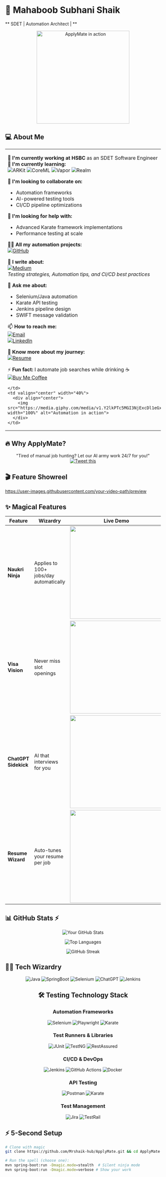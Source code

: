 # 🚀 Mahaboob Subhani Shaik
** SDET | Automation Architect | **

<div align="center">
  <img src="https://media.giphy.com/media/v1.Y2lkPTc5MGI3NjExcDl1eGx4d3V5d2V5Z3RkNmR6YzB0Z2VqY2N6ZzZ1aGZ6eHpxYiZlcD12MV9pbnRlcm5hbF9naWZfYnlfaWQmY3Q9Zw/3o7qE1YN7aCHOFS7Ag/giphy.gif" width="300" alt="ApplyMate in action">
</div>

## 💻 About Me

<table>
  <tr>
    <td valign="top" width="60%">
    
🔭 **I'm currently working at HSBC** as an SDET Software Engineer  
🌱 **I'm currently learning:**  
![ARKit](https://img.shields.io/badge/-ARKit-black?style=flat&logo=apple)
![CoreML](https://img.shields.io/badge/-CoreML-black?style=flat&logo=apple)
![Vapor](https://img.shields.io/badge/-Vapor-0D0D0D?style=flat&logo=vapor)
![Realm](https://img.shields.io/badge/-Realm-39477F?style=flat&logo=realm)

👯 **I'm looking to collaborate on:**  
- Automation frameworks  
- AI-powered testing tools  
- CI/CD pipeline optimizations  

🤝 **I'm looking for help with:**  
- Advanced Karate framework implementations  
- Performance testing at scale  

👨‍💻 **All my automation projects:**  
[![GitHub](https://img.shields.io/badge/-GitHub-181717?style=flat&logo=github)](https://github.com/Mrshaik-hub?tab=repositories)

📝 **I write about:**  
[![Medium](https://img.shields.io/badge/-Medium-000000?style=flat&logo=medium)](your-medium-profile)  
*Testing strategies, Automation tips, and CI/CD best practices*

💬 **Ask me about:**  
- Selenium/Java automation  
- Karate API testing  
- Jenkins pipeline design  
- SWIFT message validation  

📫 **How to reach me:**  
[![Email](https://img.shields.io/badge/-Email-D14836?style=flat&logo=gmail&logoColor=white)](mailto:shaikmahaboobsubhani00@gmail.com)  
[![LinkedIn](https://img.shields.io/badge/-LinkedIn-0077B5?style=flat&logo=linkedin&logoColor=white)](your-linkedin-url)  

📄 **Know more about my journey:**  
[![Resume](https://img.shields.io/badge/-Resume-4285F4?style=flat&logo=google-drive&logoColor=white)](your-resume-link)

⚡ **Fun fact:** I automate job searches while drinking ☕  
[![Buy Me Coffee](https://img.shields.io/badge/-Buy_Me_Coffee-FFDD00?style=flat&logo=buy-me-a-coffee&logoColor=black)](your-bmc-link)
    
    </td>
    <td valign="center" width="40%">
      <div align="center">
        <img src="https://media.giphy.com/media/v1.Y2lkPTc5MGI3NjExcDl1eGx4d3V5d2V5Z3RkNmR6YzB0Z2VqY2N6ZzZ1aGZ6eHpxYiZlcD12MV9pbnRlcm5hbF9naWZfYnlfaWQmY3Q9Zw/3o7qE1YN7aCHOFS7Ag/giphy.gif" width="100%" alt="Automation in action">
      </div>
    </td>
  </tr>
</table>


## 🔥 Why ApplyMate?

<div align="center">
  
  "Tired of manual job hunting? Let our AI army work 24/7 for you!"  
  [![Tweet this](https://img.shields.io/twitter/url?style=social&url=https%3A%2F%2Fgithub.com%2FMrshaik-hub%2FApplyMate)](https://twitter.com/intent/tweet?text=Check%20out%20this%20awesome%20job%20automation%20tool!&url=https%3A%2F%2Fgithub.com%2FMrshaik-hub%2FApplyMate)

</div>

## 🎬 Feature Showreel

https://user-images.githubusercontent.com/your-video-path/preview

## ✨ Magical Features

| Feature | Wizardry | Live Demo |
|---------|----------|-----------|
| **Naukri Ninja** | Applies to 100+ jobs/day automatically | <img src="https://media.giphy.com/media/naukri-demo.gif" width="300"> |
| **Visa Vision** | Never miss slot openings | <img src="https://media.giphy.com/media/visa-tracking.gif" width="300"> |
| **ChatGPT Sidekick** | AI that interviews for you | <img src="https://media.giphy.com/media/ai-chatbot.gif" width="300"> |
| **Resume Wizard** | Auto-tunes your resume per job | <img src="https://media.giphy.com/media/resume-magic.gif" width="300"> |

## 📊 GitHub Stats ⚡

<div align="center">

<!-- GitHub Stats Card -->
![Your GitHub Stats](https://github-readme-stats.vercel.app/api?username=Mrshaik-hub&show_icons=true&count_private=true&include_all_commits=true&theme=radical&hide_border=true)

<!-- Most Used Languages -->
![Top Languages](https://github-readme-stats.vercel.app/api/top-langs/?username=Mrshaik-hub&layout=compact&theme=radical&hide_border=true&langs_count=8)

<!-- GitHub Streak Stats -->
![GitHub Streak](https://streak-stats.demolab.com/?user=Mrshaik-hub&theme=radical&hide_border=true)

</div>

## 🧙‍♂️ Tech Wizardry

<div align="center">
  
![Java](https://img.shields.io/badge/Java-ED8B00?style=for-the-badge&logo=openjdk&logoColor=white)
![SpringBoot](https://img.shields.io/badge/Spring_Boot-F2F4F9?style=for-the-badge&logo=spring-boot)
![Selenium](https://img.shields.io/badge/Selenium-43B02A?style=for-the-badge&logo=Selenium&logoColor=white)
![ChatGPT](https://img.shields.io/badge/ChatGPT-74aa9c?style=for-the-badge&logo=openai&logoColor=white)
![Jenkins](https://img.shields.io/badge/Jenkins-D24939?style=for-the-badge&logo=Jenkins&logoColor=white)

## 🛠️ Testing Technology Stack

### Automation Frameworks
![Selenium](https://img.shields.io/badge/Selenium-43B02A?style=for-the-badge&logo=Selenium&logoColor=white)
![Playwright](https://img.shields.io/badge/Playwright-45BA4B?style=for-the-badge&logo=Playwright&logoColor=white)
![Karate](https://img.shields.io/badge/Karate-000000?style=for-the-badge&logo=Karate&logoColor=white)

### Test Runners & Libraries
![JUnit](https://img.shields.io/badge/JUnit-25A162?style=for-the-badge&logo=JUnit5&logoColor=white)
![TestNG](https://img.shields.io/badge/TestNG-009933?style=for-the-badge&logo=TestNG&logoColor=white)
![RestAssured](https://img.shields.io/badge/RestAssured-66CCFF?style=for-the-badge&logo=Rest-Assured&logoColor=black)

### CI/CD & DevOps
![Jenkins](https://img.shields.io/badge/Jenkins-D24939?style=for-the-badge&logo=Jenkins&logoColor=white)
![GitHub Actions](https://img.shields.io/badge/GitHub_Actions-2088FF?style=for-the-badge&logo=GitHub-Actions&logoColor=white)
![Docker](https://img.shields.io/badge/Docker-2496ED?style=for-the-badge&logo=Docker&logoColor=white)

### API Testing
![Postman](https://img.shields.io/badge/Postman-FF6C37?style=for-the-badge&logo=Postman&logoColor=white)
![Karate](https://img.shields.io/badge/Karate-000000?style=for-the-badge&logo=Karate&logoColor=white)

### Test Management
![Jira](https://img.shields.io/badge/Jira-0052CC?style=for-the-badge&logo=Jira&logoColor=white)
![TestRail](https://img.shields.io/badge/TestRail-65C179?style=for-the-badge&logo=TestRail&logoColor=white)

</div>

</div>

## ⚡ 5-Second Setup

```bash
# Clone with magic
git clone https://github.com/Mrshaik-hub/ApplyMate.git && cd ApplyMate

# Run the spell (choose one):
mvn spring-boot:run -Dmagic.mode=stealth  # Silent ninja mode
mvn spring-boot:run -Dmagic.mode=verbose # Show your work
